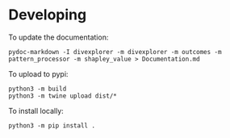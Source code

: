 # Developing

To update the documentation: 

    pydoc-markdown -I divexplorer -m divexplorer -m outcomes -m pattern_processor -m shapley_value > Documentation.md

To upload to pypi: 

    python3 -m build
    python3 -m twine upload dist/*

To install locally: 

    python3 -m pip install . 

